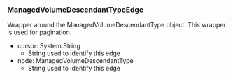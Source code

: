 ### ManagedVolumeDescendantTypeEdge
Wrapper around the ManagedVolumeDescendantType object. This wrapper is used for pagination.

- cursor: System.String
  - String used to identify this edge
- node: ManagedVolumeDescendantType
  - String used to identify this edge
